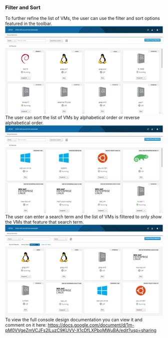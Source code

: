 ### Filter and Sort
To further refine the list of VMs, the user can use the filter and sort options featured in the toolbar.  
![filter-and-sort-1](img/filter-and-sort-1.png)
The user can sort the list of VMs by alphabetical order or reverse alphabetical order. 
![filter-and-sort-2](img/filter-and-sort-2.png)
The user can enter a search term and the list of VMs is filtered to only show the VMs that feature that search term.  
![filter-and-sort-3](img/filter-and-sort-3.png)
To view the full console design documentation you can view it and comment on it here: https://docs.google.com/document/d/1m-pM0VVgeZmVCJFs2lLuzC9KUVV-X1cDfLXPboMWuBA/edit?usp=sharing